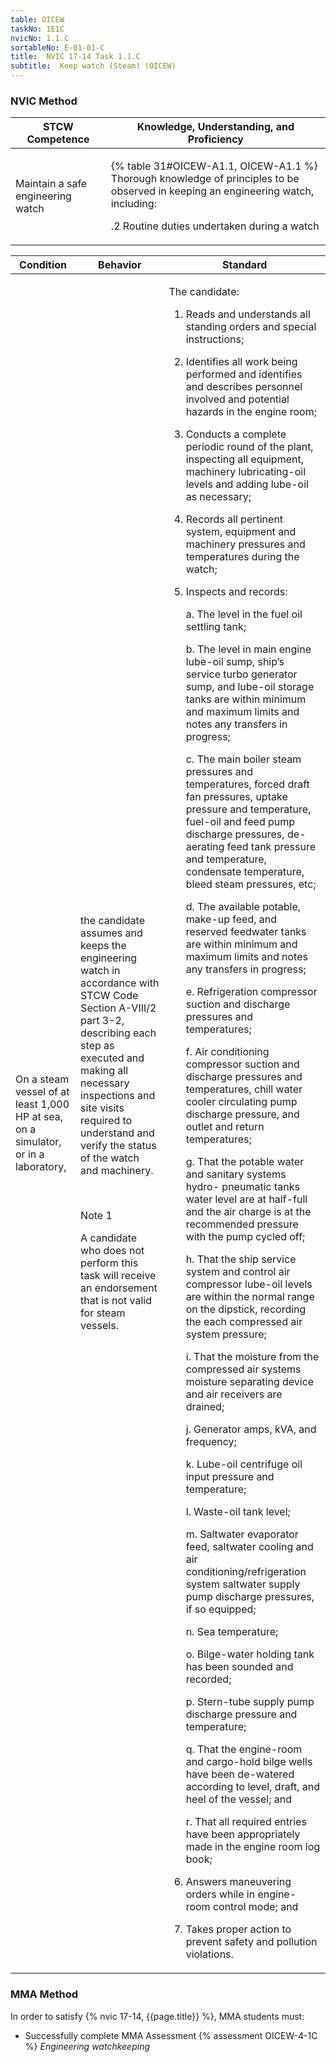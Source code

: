 ```yaml
---
table: OICEW
taskNo: 1E1C
nvicNo: 1.1.C 
sortableNo: E-01-01-C
title:  NVIC 17-14 Task 1.1.C 
subtitle:  Keep watch (Steam) (OICEW)
---
```






### NVIC Method

<a style="display:none;" onclick="togglevisibility('nvic_methods')" >Show NVIC method.</a>

<div id='nvic_methods' class='show'>

<table>
<thead>
<tr>
<th class='forty'> STCW Competence </th>
<th class='sixty'> Knowledge, Understanding, and Proficiency </th>
</tr>
</thead>

<tbody>
<tr><td markdown='1'>

Maintain a safe engineering watch

</td><td markdown='1'>

{% table 31#OICEW-A1.1, OICEW-A1.1 %} Thorough knowledge of principles to be observed in keeping an engineering watch, including: 

.2  Routine duties undertaken during a watch

</td></tr>


</tbody>
</table>


<table>
<thead>
<tr><th class='twenty'>  Condition </th><th class='twenty'> Behavior </th><th  class='sixty'>Standard </th></tr>
</thead>
<tbody >



<tr><td markdown='1'>

On a steam vessel of at least 1,000 HP at sea, on a simulator, or in a laboratory,

</td><td markdown='1'>

the candidate assumes and keeps the engineering watch in accordance with STCW Code Section A-VIII/2 part 3-2, describing each step as executed and making all necessary inspections and site visits required to understand and verify the status of the watch and machinery.

<br>

<div class="tooltip" markdown='1'>

Note 1

A candidate who does not perform this task will receive an endorsement that is not valid for steam vessels.

</div>


</td><td markdown='1'>

The candidate:

1. Reads and understands all standing orders and special instructions;

2. Identifies all work being performed and identifies and describes personnel involved and potential hazards in the engine room;

3. Conducts a complete periodic round of the plant, inspecting all equipment, machinery lubricating-oil levels and adding lube-oil as necessary;

4. Records all pertinent system, equipment and machinery pressures and temperatures during the watch;

5. Inspects and records:

     a. The level in the fuel oil settling tank;

     b. The level in main engine lube-oil sump, ship’s service turbo generator sump, and lube-oil storage tanks are within minimum and maximum limits and notes any transfers in progress;

     c. The main boiler steam pressures and temperatures, forced draft fan pressures, uptake pressure and temperature, fuel-oil and feed pump discharge pressures, de-aerating feed tank pressure and temperature, condensate temperature, bleed steam pressures, etc;

     d. The available potable, make-up feed, and reserved feedwater tanks are within minimum and maximum limits and notes any transfers in progress;

     e. Refrigeration compressor suction and discharge pressures and temperatures; 

     f. Air conditioning compressor suction and discharge         pressures and temperatures, chill water cooler circulating         pump discharge pressure, and outlet and return         temperatures;

     g. That the potable water and sanitary systems hydro-         pneumatic tanks water level are at half-full and the air         charge is at the recommended pressure with the pump         cycled off;

     h. That the ship service system and control air compressor         lube-oil levels are within the normal range on the         dipstick, recording the each compressed air system         pressure;

     i. That the moisture from the compressed air systems         moisture separating device and air receivers are drained;

     j. Generator amps, kVA, and frequency;

     k. Lube-oil centrifuge oil input pressure and temperature;

     l. Waste-oil tank level;

     m. Saltwater evaporator feed, saltwater cooling and air         conditioning/refrigeration system saltwater supply pump         discharge pressures, if so equipped;

     n. Sea temperature;

     o. Bilge-water holding tank has been sounded and         recorded;

     p. Stern-tube supply pump discharge pressure and temperature;

     q. That the engine-room and cargo-hold bilge wells have been de-watered according to level, draft, and heel of the vessel; and

     r. That all required entries have been appropriately made in the engine room log book;

6. Answers maneuvering orders while in engine-room control mode; and

7. Takes proper action to prevent safety and pollution violations.

</td></tr>
</tbody>
</table>
</div>


### MMA Method

In order to satisfy  {% nvic 17-14, {{page.title}}  %}, MMA students must:

* Successfully complete MMA Assessment {% assessment OICEW-4-1C %} *Engineering watchkeeping*